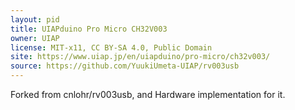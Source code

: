 ```yaml
---
layout: pid
title: UIAPduino Pro Micro CH32V003
owner: UIAP
license: MIT-x11, CC BY-SA 4.0, Public Domain
site: https://www.uiap.jp/en/uiapduino/pro-micro/ch32v003/
source: https://github.com/YuukiUmeta-UIAP/rv003usb
---
```

Forked from cnlohr/rv003usb, and Hardware implementation for it.